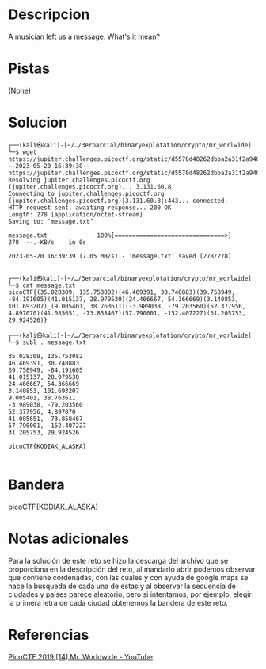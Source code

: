 # Descripcion
A musician left us a [message](https://jupiter.challenges.picoctf.org/static/d5570d48262dbba2a31f2a940409ad9d/message.txt). What's it mean?


# Pistas
(None)

# Solucion
```
┌──(kali㉿kali)-[~/…/3erparcial/binaryexplotation/crypto/mr_worlwide]
└─$ wget https://jupiter.challenges.picoctf.org/static/d5570d48262dbba2a31f2a940409ad9d/message.txt
--2023-05-20 16:39:38--  https://jupiter.challenges.picoctf.org/static/d5570d48262dbba2a31f2a940409ad9d/message.txt
Resolving jupiter.challenges.picoctf.org (jupiter.challenges.picoctf.org)... 3.131.60.8
Connecting to jupiter.challenges.picoctf.org (jupiter.challenges.picoctf.org)|3.131.60.8|:443... connected.
HTTP request sent, awaiting response... 200 OK
Length: 278 [application/octet-stream]
Saving to: ‘message.txt’

message.txt              100%[===============================>]     278  --.-KB/s    in 0s      

2023-05-20 16:39:39 (7.05 MB/s) - ‘message.txt’ saved [278/278]

                                                                                                 
┌──(kali㉿kali)-[~/…/3erparcial/binaryexplotation/crypto/mr_worlwide]
└─$ cat message.txt  
picoCTF{(35.028309, 135.753082)(46.469391, 30.740883)(39.758949, -84.191605)(41.015137, 28.979530)(24.466667, 54.366669)(3.140853, 101.693207)_(9.005401, 38.763611)(-3.989038, -79.203560)(52.377956, 4.897070)(41.085651, -73.858467)(57.790001, -152.407227)(31.205753, 29.924526)}  

┌──(kali㉿kali)-[~/…/3erparcial/binaryexplotation/crypto/mr_worlwide]
└─$ subl . message.txt

35.028309, 135.753082
46.469391, 30.740883
39.758949, -84.191605
41.015137, 28.979530
24.466667, 54.366669
3.140853, 101.693207
9.005401, 38.763611
-3.989038, -79.203560
52.377956, 4.897070
41.085651, -73.858467
57.790001, -152.407227
31.205753, 29.924526

picoCTF{KODIAK_ALASKA}


```

# Bandera
picoCTF{KODIAK_ALASKA}

# Notas adicionales
Para la solución de este reto se hizo la descarga del archivo que se proporciona en la descripción del reto, al mandarlo abrir podemos observar que contiene cordenadas, con las cuales y con ayuda de google maps se hace la busqueda de cada una de estas y al observar la secuencia de ciudades y países parece aleatorio, pero si intentamos, por ejemplo, elegir la primera letra de cada ciudad obtenemos la bandera de este reto.


# Referencias
[PicoCTF 2019 [14] Mr. Worldwide - YouTube](https://www.youtube.com/watch?v=rNC0Fl-WyF0)